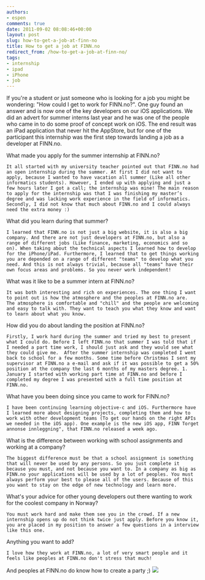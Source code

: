 ```yaml
---
authors:
- espen
comments: true
date: 2011-09-02 08:08:46+00:00
layout: post
slug: how-to-get-a-job-at-finn-no
title: How to get a job at FINN.no
redirect_from: /how-to-get-a-job-at-finn-no/
tags:
- internship
- ipad
- iPhone
- job
---
```


If you're a student or just someone who is looking for a job you might be wondering: "How could I get to work for FINN.no?". One guy found an answer and is now one of the key developers on our iOS applications. We did an advert for summer interns last year and he was one of the people who came in to do some proof of concept work on iOS. The end result was an iPad application that never hit the AppStore, but for one of the participant this internship was the first step towards landing a job as a developer at FINN.no.





What made you apply for the summer internship at FINN.no?

    It all started with my university teacher pointed out that FINN.no had an open internship during the summer. At first I did not want to apply, because I wanted to have vacation all summer (Like all other informatics students). However, I ended up with applying and just a few hours later I got a call; the internship was mine! The main reason to apply for the internship was that I was finishing my master’s degree and was lacking work experience in the field of informatics. Secondly, I did not know that much about FINN.no and I could always need the extra money :)


What did you learn during that summer?

    I learned that FINN.no is not just a big website, it is also a big company. And there are not just developers at FINN.no, but also a range of different jobs (Like finance, marketing, economics and so on). When taking about the technical aspects I learned how to develop for the iPhone/iPad. Furthermore, I learned that to get things working you are depended on a range of different "teams" to develop what you need. And this is not always trivial, because all "teams" have their own focus areas and problems. So you never work independent!


What was it like to be a summer intern at FINN.no?

    It was both interesting and rich on experiences. The one thing I want to point out is how the atmosphere and the peoples at FINN.no are. The atmosphere is comfortable and "chill" and the people are welcoming and easy to talk with. They want to teach you what they know and want to learn about what you know.

How did you do about landing the position at FINN.no?

    Firstly, I work hard during the summer and tried my best to present what I could do. Before I left FINN.no that summer I was told that if I needed a part time work, I should just ask and they would see what they could give me.  After the summer internship was completed I went back to school for a few months. Some time before Christmas I sent my supervisor at FINN.no a e-mail and ask if it was possible to get a 50% position at the company the last 6 months of my masters degree. 1. January I started with working part time at FINN.no and before I completed my degree I was presented with a full time position at FINN.no.


What have you been doing since you came to work for FINN.no?

    I have been continuing learning objective-c and iOS. Furthermore have I learned more about designing projects, completing them and how to work with other development teams (To get our hands on the right APIs we needed in the iOS app). One example is the new iOS app, FINN Torget annonse innleggning", that FINN.no released a week ago.


What is the difference between working with school assignments and working at a company?

    The biggest difference must be that a school assignment is something that will never be used by any persons. So you just complete it because you must, and not because you want to. In a company as big as FINN.no your applications will be used by a lot of peoples. You must always perform your best to please all of the users. Because of this you want to stay on the edge of new technology and learn more.


What's your advice for other young developers out there wanting to work for the coolest company in Norway?

    You must work hard and make them see you in the crowd. If a new internship opens up do not think twice just apply. Before you know it, you are placed in my position to answer a few questions in a interview like this one.


Anything you want to add?

    I love how they work at FINN.no, a lot of very smart people and it feels like peoples at FINN.no don't stress that much!
And peoples at FINN.no do know how to create a party ;)
[![](http://imgs.xkcd.com/comics/extended_mind.png)](http://xkcd.com/903/)



